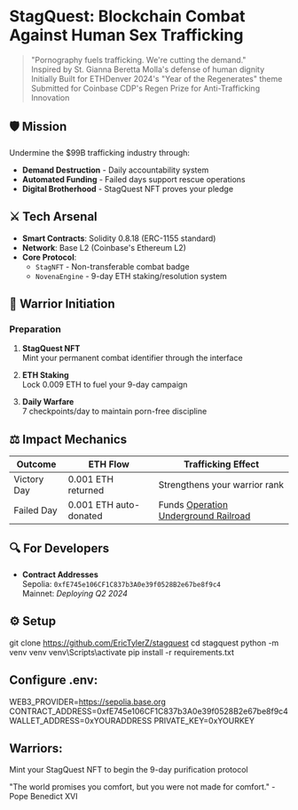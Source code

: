 # StagQuest: Blockchain Combat Against Human Sex Trafficking 

> "Pornography fuels trafficking. We're cutting the demand."  
> Inspired by St. Gianna Beretta Molla's defense of human dignity
> Initially Built for ETHDenver 2024's "Year of the Regenerates" theme  
> Submitted for Coinbase CDP's Regen Prize for Anti-Trafficking Innovation

## 🛡️ Mission
Undermine the $99B trafficking industry through:
- **Demand Destruction** - Daily accountability system
- **Automated Funding** - Failed days support rescue operations
- **Digital Brotherhood** - StagQuest NFT proves your pledge

## ⚔️ Tech Arsenal
- **Smart Contracts**: Solidity 0.8.18 (ERC-1155 standard)
- **Network**: Base L2 (Coinbase's Ethereum L2)
- **Core Protocol**:
  - `StagNFT` - Non-transferable combat badge
  - `NovenaEngine` - 9-day ETH staking/resolution system

## 🏁 Warrior Initiation

### Preparation
1. **StagQuest NFT**  
   Mint your permanent combat identifier through the interface

2. **ETH Staking**  
   Lock 0.009 ETH to fuel your 9-day campaign

3. **Daily Warfare**  
   7 checkpoints/day to maintain porn-free discipline

## ⚖️ Impact Mechanics
| Outcome      | ETH Flow                | Trafficking Effect               |
|--------------|-------------------------|-----------------------------------|
| Victory Day  | 0.001 ETH returned      | Strengthens your warrior rank    |
| Failed Day   | 0.001 ETH auto-donated  | Funds [Operation Underground Railroad](https://ourrescue.org/) |

## 🔍 For Developers
- **Contract Addresses**  
  Sepolia: `0xfE745e106CF1C837b3A0e39f0528B2e67be8f9c4`  
  Mainnet: *Deploying Q2 2024*

## ⚙️ Setup

git clone https://github.com/EricTylerZ/stagquest
cd stagquest
python -m venv venv
venv\Scripts\activate
pip install -r requirements.txt

## Configure .env:

WEB3_PROVIDER=https://sepolia.base.org
CONTRACT_ADDRESS=0xfE745e106CF1C837b3A0e39f0528B2e67be8f9c4
WALLET_ADDRESS=0xYOURADDRESS
PRIVATE_KEY=0xYOURKEY

## Warriors:
Mint your StagQuest NFT to begin the 9-day purification protocol

"The world promises you comfort, but you were not made for comfort." - Pope Benedict XVI